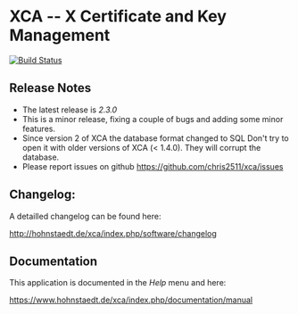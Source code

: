 # XCA -- X Certificate and Key Management

[![Build Status](https://www.travis-ci.org/chris2511/xca.svg?branch=master)](https://www.travis-ci.org/chris2511/xca)

## __Release Notes__
 * The latest release is *2.3.0*
 * This is a minor release, fixing a couple of bugs and adding some
   minor features.
 * Since version 2 of XCA the database format changed to SQL
   Don't try to open it with older versions of XCA (< 1.4.0).
   They will corrupt the database.
 * Please report issues on github <https://github.com/chris2511/xca/issues>

## __Changelog:__

A detailled changelog can be found here:

<http://hohnstaedt.de/xca/index.php/software/changelog>

## __Documentation__

This application is documented in the *Help* menu and here:

<https://www.hohnstaedt.de/xca/index.php/documentation/manual>
